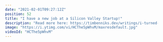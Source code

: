 ```yaml
---
date: "2021-02-01T09:27:12Z"
position: 52
title: "I have a new job at a Silicon Valley Startup!"
description: "Read more here: https://timbenniks.dev/writings/i-turned-my-career-on-its-head/\n\n2021 is starting well! I have a new Job at a silicon valley startup. In this video I discuss what the job is, why I like it and also why I moved away from the safe career path I was on at Valtech.\n\nFollow me here:\nhttps://timbenniks.dev\nhttps://twitter.com/timbenniks\nhttps://buymeacoff.ee/timbenniks"
image: "https://i.ytimg.com/vi/HCThe5pWhvM/maxresdefault.jpg"
videoId: "HCThe5pWhvM"
---
```


